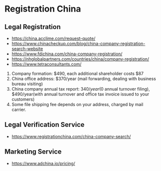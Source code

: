 # Registration China

## Legal Registration
* https://china.acclime.com/request-quote/
* https://www.chinacheckup.com/blog/china-company-registration-search-website
* https://www.fdichina.com/china-company-registration/
* https://nhglobalpartners.com/countries/china/company-registration/
* https://www.tetraconsultants.com/

1. Company formation: $490, each additional shareholder costs $87
2. China office address: $370/year (mail forwarding, dealing with business bureau visiting)
3. China company annual tax report: $340/year($0 annual turnover filing), $490/year(with annual turnover and office tax invoice issued to your customers)
4. Some file shipping fee depends on your address, charged by mail carrier.

## Legal Verification Service
* https://www.registrationchina.com/china-company-search/

## Marketing Service
* https://www.adchina.io/pricing/
